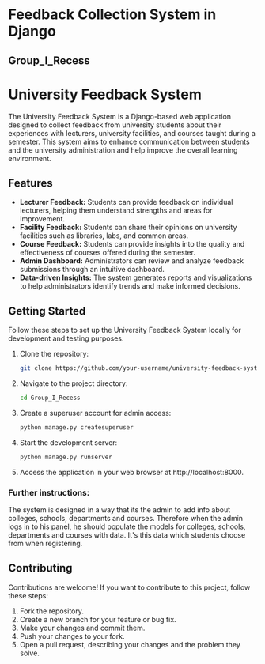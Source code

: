 # Feedback Collection System in Django 
## Group_I_Recess

# University Feedback System

The University Feedback System is a Django-based web application designed to collect feedback from university students about their experiences with lecturers, university facilities, and courses taught during a semester. This system aims to enhance communication between students and the university administration and help improve the overall learning environment.

## Features

- **Lecturer Feedback:** Students can provide feedback on individual lecturers, helping them understand strengths and areas for improvement.
- **Facility Feedback:** Students can share their opinions on university facilities such as libraries, labs, and common areas.
- **Course Feedback:** Students can provide insights into the quality and effectiveness of courses offered during the semester.
- **Admin Dashboard:** Administrators can review and analyze feedback submissions through an intuitive dashboard.
- **Data-driven Insights:** The system generates reports and visualizations to help administrators identify trends and make informed decisions.

## Getting Started

Follow these steps to set up the University Feedback System locally for development and testing purposes.

1. Clone the repository:
   ```bash
   git clone https://github.com/your-username/university-feedback-system.git

2. Navigate to the project directory:
   ```bash
   cd Group_I_Recess
3. Create a superuser account for admin access:
   ```bash
   python manage.py createsuperuser
4. Start the development server:
   ```bash
   python manage.py runserver
5. Access the application in your web browser at http://localhost:8000.

### Further instructions:
The system is designed in a way that its the admin to add info about colleges, schools, departments and courses. Therefore when the admin logs in to his panel, he should populate the models for colleges, schools, departments and courses with data. It's this data which students choose from when registering.

## Contributing
Contributions are welcome! If you want to contribute to this project, follow these steps:

1. Fork the repository.
2. Create a new branch for your feature or bug fix.
3. Make your changes and commit them.
4. Push your changes to your fork.
5. Open a pull request, describing your changes and the problem they solve.


